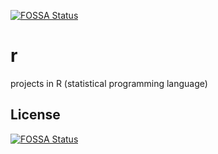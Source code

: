 [![FOSSA Status](https://app.fossa.com/api/projects/git%2Bgithub.com%2Fwaliori%2Fr.svg?type=shield)](https://app.fossa.com/projects/git%2Bgithub.com%2Fwaliori%2Fr?ref=badge_shield)

r
=

projects in R (statistical programming language)

## License
[![FOSSA Status](https://app.fossa.com/api/projects/git%2Bgithub.com%2Fwaliori%2Fr.svg?type=large)](https://app.fossa.com/projects/git%2Bgithub.com%2Fwaliori%2Fr?ref=badge_large)